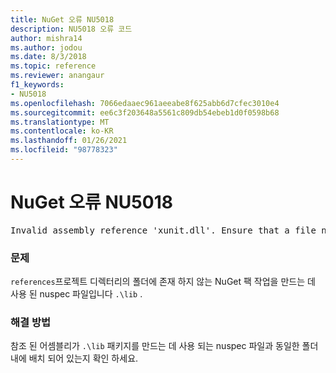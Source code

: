 ```yaml
---
title: NuGet 오류 NU5018
description: NU5018 오류 코드
author: mishra14
ms.author: jodou
ms.date: 8/3/2018
ms.topic: reference
ms.reviewer: anangaur
f1_keywords:
- NU5018
ms.openlocfilehash: 7066edaaec961aeeabe8f625abb6d7cfec3010e4
ms.sourcegitcommit: ee6c3f203648a5561c809db54ebeb1d0f0598b68
ms.translationtype: MT
ms.contentlocale: ko-KR
ms.lasthandoff: 01/26/2021
ms.locfileid: "98778323"
---
```

# <a name="nuget-error-nu5018"></a>NuGet 오류 NU5018
<pre>Invalid assembly reference 'xunit.dll'. Ensure that a file named 'xunit.dll' exists in the lib directory.</pre>

### <a name="issue"></a>문제

`references`프로젝트 디렉터리의 폴더에 존재 하지 않는 NuGet 팩 작업을 만드는 데 사용 된 nuspec 파일입니다 `.\lib` .


### <a name="solution"></a>해결 방법

참조 된 어셈블리가 `.\lib` 패키지를 만드는 데 사용 되는 nuspec 파일과 동일한 폴더 내에 배치 되어 있는지 확인 하세요.

